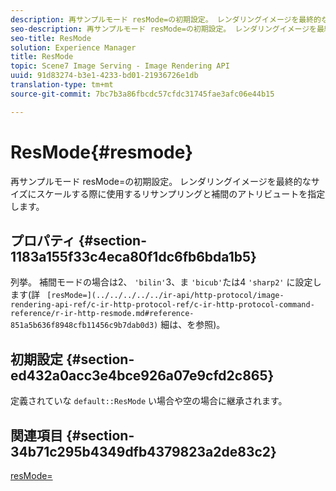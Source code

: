 ```yaml
---
description: 再サンプルモード resMode=の初期設定。 レンダリングイメージを最終的なサイズにスケールする際に使用するリサンプリングと補間のアトリビュートを指定します。
seo-description: 再サンプルモード resMode=の初期設定。 レンダリングイメージを最終的なサイズにスケールする際に使用するリサンプリングと補間のアトリビュートを指定します。
seo-title: ResMode
solution: Experience Manager
title: ResMode
topic: Scene7 Image Serving - Image Rendering API
uuid: 91d83274-b3e1-4233-bd01-21936726e1db
translation-type: tm+mt
source-git-commit: 7bc7b3a86fbcdc57cfdc31745fae3afc06e44b15

---
```



# ResMode{#resmode}

再サンプルモード resMode=の初期設定。 レンダリングイメージを最終的なサイズにスケールする際に使用するリサンプリングと補間のアトリビュートを指定します。

## プロパティ {#section-1183a155f33c4eca80f1dc6fb6bda1b5}

列挙。 補間モードの場合は2、 `'bilin'`3、ま `'bicub'`たは4 `'sharp2'` に設定します(詳 ` [resMode=](../../../../../ir-api/http-protocol/image-rendering-api-ref/c-ir-http-protocol-ref/c-ir-http-protocol-command-reference/r-ir-http-resmode.md#reference-851a5b636f8948cfb11456c9b7dab0d3)` 細は、を参照)。

## 初期設定 {#section-ed432a0acc3e4bce926a07e9cfd2c865}

定義されていな `default::ResMode` い場合や空の場合に継承されます。

## 関連項目 {#section-34b71c295b4349dfb4379823a2de83c2}

[resMode=](../../../../../ir-api/http-protocol/image-rendering-api-ref/c-ir-http-protocol-ref/c-ir-http-protocol-command-reference/r-ir-http-resmode.md#reference-851a5b636f8948cfb11456c9b7dab0d3)
